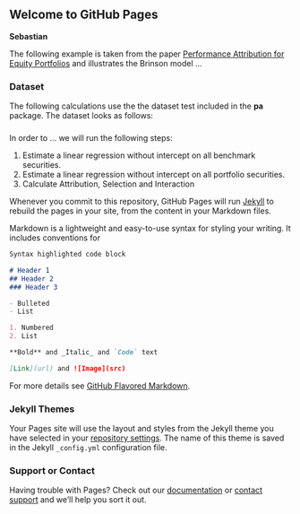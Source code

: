 ## Welcome to GitHub Pages

**Sebastian**

The following example is taken from the paper [Performance Attribution for Equity Portfolios](https://cran.r-project.org/web/packages/pa/vignettes/pa.pdf) and illustrates the Brinson model ... 

### Dataset
The following calculations use the the dataset test included in the **pa** package. The dataset looks as follows:

### 
In order to ... we will run the following steps:
1. Estimate a linear regression without intercept on all benchmark securities.
2. Estimate a linear regression without intercept on all portfolio securities.
3. Calculate Attribution, Selection and Interaction

Whenever you commit to this repository, GitHub Pages will run [Jekyll](https://jekyllrb.com/) to rebuild the pages in your site, from the content in your Markdown files.

Markdown is a lightweight and easy-to-use syntax for styling your writing. It includes conventions for

```markdown
Syntax highlighted code block

# Header 1
## Header 2
### Header 3

- Bulleted
- List

1. Numbered
2. List

**Bold** and _Italic_ and `Code` text

[Link](url) and ![Image](src)
```

For more details see [GitHub Flavored Markdown](https://guides.github.com/features/mastering-markdown/).

### Jekyll Themes

Your Pages site will use the layout and styles from the Jekyll theme you have selected in your [repository settings](https://github.com/Alekhine518/r_markdown/settings). The name of this theme is saved in the Jekyll `_config.yml` configuration file.

### Support or Contact

Having trouble with Pages? Check out our [documentation](https://help.github.com/categories/github-pages-basics/) or [contact support](https://github.com/contact) and we’ll help you sort it out.
